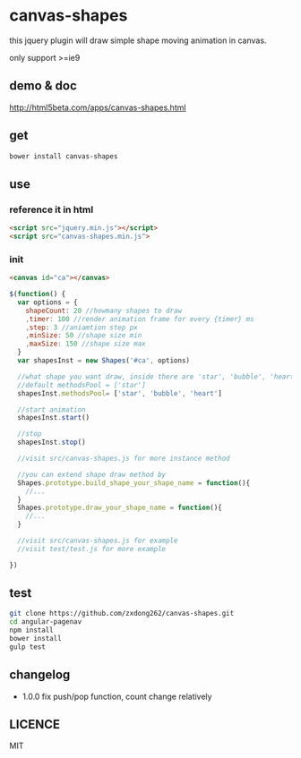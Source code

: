 # canvas-shapes
this jquery plugin will draw simple shape moving animation in canvas.

only support >=ie9

## demo & doc

<a href="http://html5beta.com/apps/canvas-shapes.html">http://html5beta.com/apps/canvas-shapes.html</a>

## get
```bash
bower install canvas-shapes
```

## use

### reference it in html
```html
<script src="jquery.min.js"></script>
<script src="canvas-shapes.min.js">
```

### init
```html
<canvas id="ca"></canvas>
```
```javascript
$(function() {
  var options = {
    shapeCount: 20 //howmany shapes to draw
    ,timer: 100 //render animation frame for every {timer} ms
    ,step: 3 //aniamtion step px
    ,minSize: 50 //shape size min
    ,maxSize: 150 //shape size max
  }
  var shapesInst = new Shapes('#ca', options)

  //what shape you want draw, inside there are 'star', 'bubble', 'heart'
  //default methodsPool = ['star']
  shapesInst.methodsPool= ['star', 'bubble', 'heart']

  //start animation
  shapesInst.start()

  //stop
  shapesInst.stop()

  //visit src/canvas-shapes.js for more instance method 

  //you can extend shape draw method by 
  Shapes.prototype.build_shape_your_shape_name = function(){
    //...
  }
  Shapes.prototype.draw_your_shape_name = function(){
    //...
  }

  //visit src/canvas-shapes.js for example
  //visit test/test.js for more example

})
```

## test
```bash
git clone https://github.com/zxdong262/canvas-shapes.git
cd angular-pagenav
npm install
bower install
gulp test
```

## changelog

- 1.0.0 fix push/pop function, count change relatively


## LICENCE

MIT

